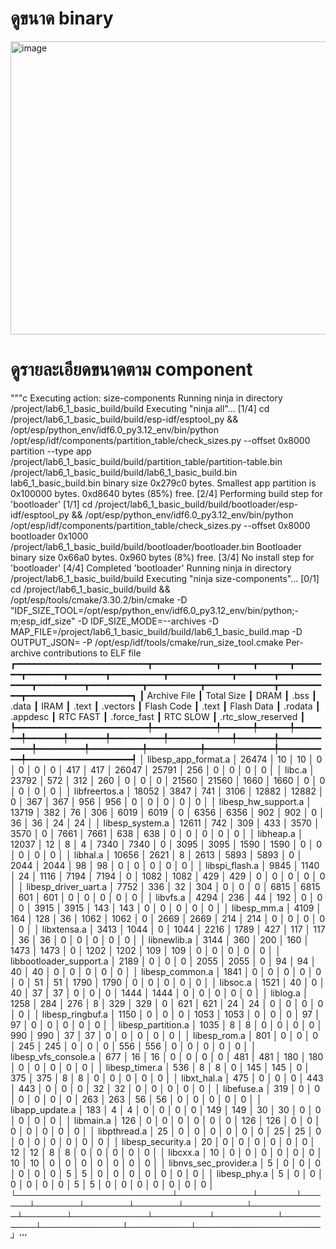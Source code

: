 # ดูขนาด binary
<img width="795" height="469" alt="image" src="https://github.com/user-attachments/assets/27c94a5e-ccea-49e5-8189-886c97dcda7f" />


# ดูรายละเอียดขนาดตาม component
"""c
Executing action: size-components
Running ninja in directory /project/lab6_1_basic_build/build
Executing "ninja all"...
[1/4] cd /project/lab6_1_basic_build/build/esp-idf/esptool_py && /opt/esp/python_env/idf6.0_py3.12_env/bin/python /opt/esp/idf/components/partition_table/check_sizes.py --offset 0x8000 partition --type app /project/lab6_1_basic_build/build/partition_table/partition-table.bin /project/lab6_1_basic_build/build/lab6_1_basic_build.bin
lab6_1_basic_build.bin binary size 0x279c0 bytes. Smallest app partition is 0x100000 bytes. 0xd8640 bytes (85%) free.
[2/4] Performing build step for 'bootloader'
[1/1] cd /project/lab6_1_basic_build/build/bootloader/esp-idf/esptool_py && /opt/esp/python_env/idf6.0_py3.12_env/bin/python /opt/esp/idf/components/partition_table/check_sizes.py --offset 0x8000 bootloader 0x1000 /project/lab6_1_basic_build/build/bootloader/bootloader.bin
Bootloader binary size 0x66a0 bytes. 0x960 bytes (8%) free.
[3/4] No install step for 'bootloader'
[4/4] Completed 'bootloader'
Running ninja in directory /project/lab6_1_basic_build/build
Executing "ninja size-components"...
[0/1] cd /project/lab6_1_basic_build/build && /opt/esp/tools/cmake/3.30.2/bin/cmake -D "IDF_SIZE_TOOL=/opt/esp/python_env/idf6.0_py3.12_env/bin/python;-m;esp_idf_size" -D IDF_SIZE_MODE=--archives -D MAP_FILE=/project/lab6_1_basic_build/build/lab6_1_basic_build.map -D OUTPUT_JSON= -P /opt/esp/idf/tools/cmake/run_size_tool.cmake
                                                                                  Per-archive contributions to ELF file                                                                                  
┏━━━━━━━━━━━━━━━━━━━━━━━━━┳━━━━━━━━━━━━┳━━━━━━┳━━━━━━┳━━━━━━━┳━━━━━━━┳━━━━━━━┳━━━━━━━━━━┳━━━━━━━━━━━━┳━━━━━━━┳━━━━━━━━━━━━┳━━━━━━━━━┳━━━━━━━━━━┳━━━━━━━━━━┳━━━━━━━━━━━━━┳━━━━━━━━━━┳━━━━━━━━━━━━━━━━━━━━┓
┃ Archive File            ┃ Total Size ┃ DRAM ┃ .bss ┃ .data ┃  IRAM ┃ .text ┃ .vectors ┃ Flash Code ┃ .text ┃ Flash Data ┃ .rodata ┃ .appdesc ┃ RTC FAST ┃ .force_fast ┃ RTC SLOW ┃ .rtc_slow_reserved ┃
┡━━━━━━━━━━━━━━━━━━━━━━━━━╇━━━━━━━━━━━━╇━━━━━━╇━━━━━━╇━━━━━━━╇━━━━━━━╇━━━━━━━╇━━━━━━━━━━╇━━━━━━━━━━━━╇━━━━━━━╇━━━━━━━━━━━━╇━━━━━━━━━╇━━━━━━━━━━╇━━━━━━━━━━╇━━━━━━━━━━━━━╇━━━━━━━━━━╇━━━━━━━━━━━━━━━━━━━━┩
│ libesp_app_format.a     │      26474 │   10 │   10 │     0 │     0 │     0 │        0 │        417 │   417 │      26047 │   25791 │      256 │        0 │           0 │        0 │                  0 │
│ libc.a                  │      23792 │  572 │  312 │   260 │     0 │     0 │        0 │      21560 │ 21560 │       1660 │    1660 │        0 │        0 │           0 │        0 │                  0 │
│ libfreertos.a           │      18052 │ 3847 │  741 │  3106 │ 12882 │ 12882 │        0 │        367 │   367 │        956 │     956 │        0 │        0 │           0 │        0 │                  0 │
│ libesp_hw_support.a     │      13719 │  382 │   76 │   306 │  6019 │  6019 │        0 │       6356 │  6356 │        902 │     902 │        0 │       36 │          36 │       24 │                 24 │
│ libesp_system.a         │      12611 │  742 │  309 │   433 │  3570 │  3570 │        0 │       7661 │  7661 │        638 │     638 │        0 │        0 │           0 │        0 │                  0 │
│ libheap.a               │      12037 │   12 │    8 │     4 │  7340 │  7340 │        0 │       3095 │  3095 │       1590 │    1590 │        0 │        0 │           0 │        0 │                  0 │
│ libhal.a                │      10656 │ 2621 │    8 │  2613 │  5893 │  5893 │        0 │       2044 │  2044 │         98 │      98 │        0 │        0 │           0 │        0 │                  0 │
│ libspi_flash.a          │       9845 │ 1140 │   24 │  1116 │  7194 │  7194 │        0 │       1082 │  1082 │        429 │     429 │        0 │        0 │           0 │        0 │                  0 │
│ libesp_driver_uart.a    │       7752 │  336 │   32 │   304 │     0 │     0 │        0 │       6815 │  6815 │        601 │     601 │        0 │        0 │           0 │        0 │                  0 │
│ libvfs.a                │       4294 │  236 │   44 │   192 │     0 │     0 │        0 │       3915 │  3915 │        143 │     143 │        0 │        0 │           0 │        0 │                  0 │
│ libesp_mm.a             │       4109 │  164 │  128 │    36 │  1062 │  1062 │        0 │       2669 │  2669 │        214 │     214 │        0 │        0 │           0 │        0 │                  0 │
│ libxtensa.a             │       3413 │ 1044 │    0 │  1044 │  2216 │  1789 │      427 │        117 │   117 │         36 │      36 │        0 │        0 │           0 │        0 │                  0 │
│ libnewlib.a             │       3144 │  360 │  200 │   160 │  1473 │  1473 │        0 │       1202 │  1202 │        109 │     109 │        0 │        0 │           0 │        0 │                  0 │
│ libbootloader_support.a │       2189 │    0 │    0 │     0 │  2055 │  2055 │        0 │         94 │    94 │         40 │      40 │        0 │        0 │           0 │        0 │                  0 │
│ libesp_common.a         │       1841 │    0 │    0 │     0 │     0 │     0 │        0 │         51 │    51 │       1790 │    1790 │        0 │        0 │           0 │        0 │                  0 │
│ libsoc.a                │       1521 │   40 │    0 │    40 │    37 │    37 │        0 │          0 │     0 │       1444 │    1444 │        0 │        0 │           0 │        0 │                  0 │
│ liblog.a                │       1258 │  284 │  276 │     8 │   329 │   329 │        0 │        621 │   621 │         24 │      24 │        0 │        0 │           0 │        0 │                  0 │
│ libesp_ringbuf.a        │       1150 │    0 │    0 │     0 │  1053 │  1053 │        0 │          0 │     0 │         97 │      97 │        0 │        0 │           0 │        0 │                  0 │
│ libesp_partition.a      │       1035 │    8 │    8 │     0 │     0 │     0 │        0 │        990 │   990 │         37 │      37 │        0 │        0 │           0 │        0 │                  0 │
│ libesp_rom.a            │        801 │    0 │    0 │     0 │   245 │   245 │        0 │          0 │     0 │        556 │     556 │        0 │        0 │           0 │        0 │                  0 │
│ libesp_vfs_console.a    │        677 │   16 │   16 │     0 │     0 │     0 │        0 │        481 │   481 │        180 │     180 │        0 │        0 │           0 │        0 │                  0 │
│ libesp_timer.a          │        536 │    8 │    8 │     0 │   145 │   145 │        0 │        375 │   375 │          8 │       8 │        0 │        0 │           0 │        0 │                  0 │
│ libxt_hal.a             │        475 │    0 │    0 │     0 │   443 │   443 │        0 │          0 │     0 │         32 │      32 │        0 │        0 │           0 │        0 │                  0 │
│ libefuse.a              │        319 │    0 │    0 │     0 │     0 │     0 │        0 │        263 │   263 │         56 │      56 │        0 │        0 │           0 │        0 │                  0 │
│ libapp_update.a         │        183 │    4 │    4 │     0 │     0 │     0 │        0 │        149 │   149 │         30 │      30 │        0 │        0 │           0 │        0 │                  0 │
│ libmain.a               │        126 │    0 │    0 │     0 │     0 │     0 │        0 │        126 │   126 │          0 │       0 │        0 │        0 │           0 │        0 │                  0 │
│ libpthread.a            │         25 │    0 │    0 │     0 │     0 │     0 │        0 │         25 │    25 │          0 │       0 │        0 │        0 │           0 │        0 │                  0 │
│ libesp_security.a       │         20 │    0 │    0 │     0 │     0 │     0 │        0 │         12 │    12 │          8 │       8 │        0 │        0 │           0 │        0 │                  0 │
│ libcxx.a                │         10 │    0 │    0 │     0 │     0 │     0 │        0 │         10 │    10 │          0 │       0 │        0 │        0 │           0 │        0 │                  0 │
│ libnvs_sec_provider.a   │          5 │    0 │    0 │     0 │     0 │     0 │        0 │          5 │     5 │          0 │       0 │        0 │        0 │           0 │        0 │                  0 │
│ libesp_phy.a            │          5 │    0 │    0 │     0 │     0 │     0 │        0 │          5 │     5 │          0 │       0 │        0 │        0 │           0 │        0 │                  0 │
└─────────────────────────┴────────────┴──────┴──────┴───────┴───────┴───────┴──────────┴────────────┴───────┴────────────┴─────────┴──────────┴──────────┴─────────────┴──────────┴────────────────────┘
'''
